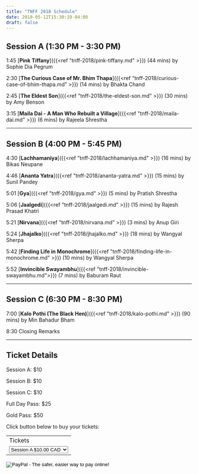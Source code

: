 ```yaml
---
title: "TNFF 2018 Schedule"
date: 2018-05-12T15:30:19-04:00
draft: false
---
```


## Session A (1:30 PM - 3:30 PM)

1:45 [__Pink Tiffany__]({{<ref "tnff-2018/pink-tiffany.md" >}}) (44 mins) by Sophie Dia Pegrum

2:30 [__The Curious Case of Mr. Bhim Thapa__]({{<ref "tnff-2018/curious-case-of-bhim-thapa.md" >}}) (14 mins) by Bhakta Chand

2:45 [__The Eldest Son__]({{<ref "tnff-2018/the-eldest-son.md" >}}) (30 mins) by Amy Benson

3:15 [__Maila Dai - A Man Who Rebuilt a Village__]({{<ref "tnff-2018/maila-dai.md" >}}) (6 mins) by Rajeela Shrestha

---

## Session B (4:00 PM - 5:45 PM)

4:30 [__Lachhamaniya__]({{<ref "tnff-2018/lachhamaniya.md" >}}) (16 mins) by Bikas Neupane

4:46 [__Ananta Yatra__]({{<ref "tnff-2018/ananta-yatra.md" >}}) (15 mins) by Sunil Pandey

5:01 [__Gya__]({{<ref "tnff-2018/gya.md" >}}) (5 mins) by Pratish Shrestha

5:06 [__Jaalgedi__]({{<ref "tnff-2018/jaalgedi.md" >}}) (15 mins) by Rajesh Prasad Khatri

5:21 [__Nirvana__]({{<ref "tnff-2018/nirvana.md" >}}) (3 mins) by Anup Giri

5:24 [__Jhajalko__]({{<ref "tnff-2018/jhajalko.md" >}}) (18 mins) by Wangyal Sherpa

5:42 [__Finding Life in Monochrome__]({{<ref "tnff-2018/finding-life-in-monochrome.md" >}}) (10 mins) by Wangyal Sherpa

5:52 [__Invincible Swayambhu__]({{<ref "tnff-2018/invincible-swayambhu.md">}}) (7 mins) by Baburam Raut

---

## Session C (6:30 PM - 8:30 PM)

7:00 [__Kalo Pothi (The Black Hen)__]({{<ref "tnff-2018/kalo-pothi.md" >}}) (90 mins) by Min Bahadur Bham

8:30 Closing Remarks

---

## Ticket Details

Session A: $10

Session B: $10

Session C: $10

Full Day Pass: $25

Gold Pass: $50

Click button below to buy your tickets:

<html>
<form action="https://www.paypal.com/cgi-bin/webscr" method="post" target="_top">
<input type="hidden" name="cmd" value="_s-xclick">
<input type="hidden" name="hosted_button_id" value="NNXWTAKQQQ7NQ">
<table>
<tr><td><input type="hidden" name="on0" value="Tickets">Tickets</td></tr><tr><td><select name="os0">
	<option value="Session A">Session A $10.00 CAD</option>
	<option value="Session B">Session B $10.00 CAD</option>
	<option value="Session C">Session C $10.00 CAD</option>
	<option value="Full Day">Full Day $25.00 CAD</option>
	<option value="Gold Pass">Gold Pass $50.00 CAD</option>
</select> </td></tr>
</table>
<input type="hidden" name="currency_code" value="CAD">
<input type="image" src="https://www.paypalobjects.com/en_US/i/btn/btn_buynowCC_LG.gif" border="0" name="submit" alt="PayPal - The safer, easier way to pay online!">
<img alt="" border="0" src="https://www.paypalobjects.com/en_US/i/scr/pixel.gif" width="1" height="1">
</form>
</html>